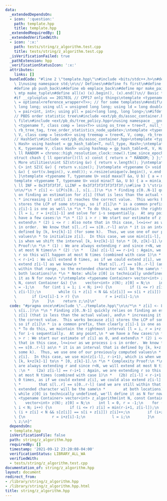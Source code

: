 ```yaml
---
data:
  _extendedDependsOn:
  - icon: ':question:'
    path: template.hpp
    title: template.hpp
  _extendedRequiredBy: []
  _extendedVerifiedWith:
  - icon: ':x:'
    path: tests/string/z_algorithm.test.cpp
    title: tests/string/z_algorithm.test.cpp
  _isVerificationFailed: true
  _pathExtension: hpp
  _verificationStatusIcon: ':x:'
  attributes:
    links: []
  bundledCode: "#line 2 \"template.hpp\"\n#include <bits/stdc++.h>\n#define DEBUG\
    \ 1\nusing namespace std;\n\n// Defines\n#define fs first\n#define sn second\n\
    #define pb push_back\n#define eb emplace_back\n#define mpr make_pair\n#define\
    \ mtp make_tuple\n#define all(x) (x).begin(), (x).end()\n// Basic type definitions\n\
    #if __cplusplus == 201703L // CPP17 only things\ntemplate <typename T> using opt_ref\
    \ = optional<reference_wrapper<T>>; // for some templates\n#endif\nusing ll =\
    \ long long; using ull = unsigned long long; using ld = long double;\nusing pii\
    \ = pair<int, int>; using pll = pair<long long, long long>;\n#ifdef __GNUG__\n\
    // PBDS order statistic tree\n#include <ext/pb_ds/assoc_container.hpp> // Common\
    \ file\n#include <ext/pb_ds/tree_policy.hpp>\nusing namespace __gnu_pbds;\ntemplate\
    \ <typename T, class comp = less<T>> using os_tree = tree<T, null_type, comp,\
    \ rb_tree_tag, tree_order_statistics_node_update>;\ntemplate <typename K, typename\
    \ V, class comp = less<K>> using treemap = tree<K, V, comp, rb_tree_tag, tree_order_statistics_node_update>;\n\
    // HashSet\n#include <ext/pb_ds/assoc_container.hpp>\ntemplate <typename T, class\
    \ Hash> using hashset = gp_hash_table<T, null_type, Hash>;\ntemplate <typename\
    \ K, typename V, class Hash> using hashmap = gp_hash_table<K, V, Hash>;\nconst\
    \ ll RANDOM = chrono::high_resolution_clock::now().time_since_epoch().count();\n\
    struct chash { ll operator()(ll x) const { return x ^ RANDOM; } };\n#endif\n//\
    \ More utilities\nint SZ(string &v) { return v.length(); }\ntemplate <typename\
    \ C> int SZ(C &v) { return v.size(); }\ntemplate <typename C> void UNIQUE(vector<C>\
    \ &v) { sort(v.begin(), v.end()); v.resize(unique(v.begin(), v.end()) - v.begin());\
    \ }\ntemplate <typename T, typename U> void maxa(T &a, U b) { a = max(a, b); }\n\
    template <typename T, typename U> void mina(T &a, U b) { a = min(a, b); }\nconst\
    \ ll INF = 0x3f3f3f3f, LLINF = 0x3f3f3f3f3f3f3f3f;\n#line 3 \"string/z_algorithm.hpp\"\
    \n\n/*\n * z[i] <- LCP(s[0..], s[i..])\n *\n * Finding z[0..N-1] quickly relies\
    \ on finding an estimation for z[i] (that is less than the actual value), and\n\
    \ * increasing it until it reaches the correct value.  This works because z[i]\
    \ stores the LCP of some strings, so if z[i]\n * is a common prefix, then clearly\
    \ z[i]-1 is one as well.\n *\n * To do this, we maintain the rightmost interval\
    \ [l = i, r = i+z[i]-1] and solve for i-s sequentially.  At any point,\n * we\
    \ have a few cases:\n *\n * (1) i > r : We start our estimate of z[i] as 0, and\
    \ extend\n * (2) i <= r : Also note that in this case, l<=i<=r as we process i-s\
    \ in order.  We know that s[l..r] == s[0..r-l] as\n * it is an interval that is\
    \ defined by [k, k+z[k]-1] (for some k).  Thus, we use one of our previously computed\
    \ values\n * to initialize z[i].  In this case, we use min(z[i-l], r-i+1), which\
    \ is when we shift the interval [k, k+z[k]-1] to\n * [0, z[k]-1].\n *\n * Complexity\
    \ Proof:\n *\n * (1) : We are always extending r and since r<N, we will extend\
    \ at most N times\n * (2) :\n *   (2a) z[i-l] == r-i+1 : Again, we are extending\
    \ r so this will happen at most N times (combined with case 1)\n *   (2b) z[i-l]\
    \ < r-i+1 : We will extend 0 times, as if we could extend z[i], we could also\
    \ extend z[i-l] as we know\n *        that s[l..r] == s[0..r-l] (and we are still\
    \ within that range, so the extended character will be the same\n *        at\
    \ both locations)\n *\n * Note: while z[0] is technically undefined, we'll define\
    \ it as N for now\n */\ntemplate <typename Container> vector<int> z_algorithm(int\
    \ N, const Container &s) {\n    vector<int> z(N); z[0] = N;\n    int l = 0, r\
    \ = -1;\n    for (int i = 1; i < N; i++) {\n        if (i <= r) z[i] = min(r-i+1,\
    \ z[i-l]);\n        while (i + z[i] < N && s[z[i]] == s[i + z[i]]) z[i]++;\n \
    \       if (i+z[i]-1 > r) {\n            r = i+z[i]-1;\n            l = i;\n \
    \       }\n    }\n    return z;\n}\n"
  code: "#pragma once\n#include \"../template.hpp\"\n\n/*\n * z[i] <- LCP(s[0..],\
    \ s[i..])\n *\n * Finding z[0..N-1] quickly relies on finding an estimation for\
    \ z[i] (that is less than the actual value), and\n * increasing it until it reaches\
    \ the correct value.  This works because z[i] stores the LCP of some strings,\
    \ so if z[i]\n * is a common prefix, then clearly z[i]-1 is one as well.\n *\n\
    \ * To do this, we maintain the rightmost interval [l = i, r = i+z[i]-1] and solve\
    \ for i-s sequentially.  At any point,\n * we have a few cases:\n *\n * (1) i\
    \ > r : We start our estimate of z[i] as 0, and extend\n * (2) i <= r : Also note\
    \ that in this case, l<=i<=r as we process i-s in order.  We know that s[l..r]\
    \ == s[0..r-l] as\n * it is an interval that is defined by [k, k+z[k]-1] (for\
    \ some k).  Thus, we use one of our previously computed values\n * to initialize\
    \ z[i].  In this case, we use min(z[i-l], r-i+1), which is when we shift the interval\
    \ [k, k+z[k]-1] to\n * [0, z[k]-1].\n *\n * Complexity Proof:\n *\n * (1) : We\
    \ are always extending r and since r<N, we will extend at most N times\n * (2)\
    \ :\n *   (2a) z[i-l] == r-i+1 : Again, we are extending r so this will happen\
    \ at most N times (combined with case 1)\n *   (2b) z[i-l] < r-i+1 : We will extend\
    \ 0 times, as if we could extend z[i], we could also extend z[i-l] as we know\n\
    \ *        that s[l..r] == s[0..r-l] (and we are still within that range, so the\
    \ extended character will be the same\n *        at both locations)\n *\n * Note:\
    \ while z[0] is technically undefined, we'll define it as N for now\n */\ntemplate\
    \ <typename Container> vector<int> z_algorithm(int N, const Container &s) {\n\
    \    vector<int> z(N); z[0] = N;\n    int l = 0, r = -1;\n    for (int i = 1;\
    \ i < N; i++) {\n        if (i <= r) z[i] = min(r-i+1, z[i-l]);\n        while\
    \ (i + z[i] < N && s[z[i]] == s[i + z[i]]) z[i]++;\n        if (i+z[i]-1 > r)\
    \ {\n            r = i+z[i]-1;\n            l = i;\n        }\n    }\n    return\
    \ z;\n}"
  dependsOn:
  - template.hpp
  isVerificationFile: false
  path: string/z_algorithm.hpp
  requiredBy: []
  timestamp: '2021-09-12 23:20:08-04:00'
  verificationStatus: LIBRARY_ALL_WA
  verifiedWith:
  - tests/string/z_algorithm.test.cpp
documentation_of: string/z_algorithm.hpp
layout: document
redirect_from:
- /library/string/z_algorithm.hpp
- /library/string/z_algorithm.hpp.html
title: string/z_algorithm.hpp
---
```

